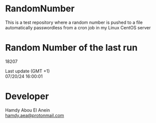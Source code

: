 # RandomNumber    
This is a test repository where a random number is pushed to a file automatically passwordless from a cron job in my Linux CentOS server    
# Random Number of the last run   
18207
      
Last update (GMT +1)    
07/20/24 16:00:01
# Developer    
Hamdy Abou El Anein   
hamdy.aea@protonmail.com
